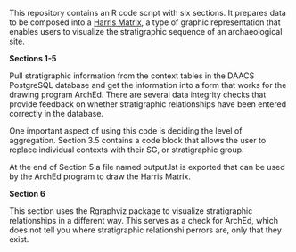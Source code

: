 This repository contains an R code script with six sections. It prepares data to be composed into a [Harris Matrix](http://harrismatrix.com/), a type of graphic representation that enables users to visualize the stratigraphic sequence of an archaeological site.

**Sections 1-5**

Pull stratigraphic information from the context tables in the DAACS PostgreSQL database and get the information into a form that works for the drawing program ArchEd. There are several data integrity checks that provide feedback on whether stratigraphic relationships have been entered correctly in the database.

One important aspect of using this code is deciding the level of aggregation.  Section 3.5 contains a code block that allows the user to replace individual contexts with their SG, or stratigraphic group.

At the end of Section 5 a file named output.lst is exported that can be used by the ArchEd program to draw the Harris Matrix.

**Section 6**

This section uses the Rgraphviz package to visualize stratigraphic relationships in a different way. This serves as a check for ArchEd, which does not tell you where stratigraphic relationshi perrors are, only that they exist. 

